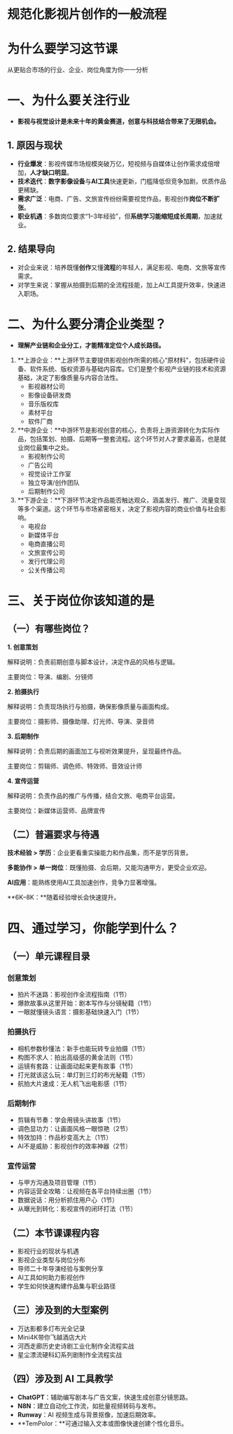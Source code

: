 # 规范化影视片创作的一般流程

# 为什么要学习这节课

从更贴合市场的行业、企业、岗位角度为你一一分析

# 一、为什么要关注行业

- **影视与视觉设计是未来十年的黄金赛道，创意与科技结合带来了无限机会。**

## 1. 原因与现状

- **行业爆发**：影视传媒市场规模突破万亿，短视频与自媒体让创作需求成倍增加，**人才缺口明显**。
- **技术迭代**：**数字影像设备**与**AI工具**快速更新，门槛降低但竞争加剧，优质作品更稀缺。
- **需求广泛**：电商、广告、文旅宣传纷纷需要视觉作品，影视创作**岗位不断扩张**。
- **职业机遇**：多数岗位要求“1–3年经验”，但**系统学习能缩短成长周期**，加速就业。

## 2. 结果导向

- 对企业来说：培养既懂**创作**又懂**流程**的年轻人，满足影视、电商、文旅等宣传需求。
- 对学生来说：掌握从拍摄到后期的全流程技能，加上AI工具提升效率，快速进入职场。

# 二、为什么要分清企业类型？

- **理解产业链和企业分工，才能精准定位个人成长路径。**
1. **上游企业：**上游环节主要提供影视创作所需的核心“原材料”，包括硬件设备、软件系统、版权资源与基础内容库。它们是整个影视产业链的技术和资源基础，决定了影像质量与内容合法性。
    - 影视器材公司
    - 影像设备研发商
    - 音乐版权库
    - 素材平台
    - 软件厂商
2. **中游企业：**中游环节是影视创意的核心，负责将上游资源转化为实际作品，包括策划、拍摄、后期等一整套流程。这个环节对人才要求最高，也是就业岗位最集中之处。
    - 影视制作公司
    - 广告公司
    - 视觉设计工作室
    - 独立导演/创作团队
    - 后期制作公司
3. **下游企业：**下游环节决定作品能否触达观众，涵盖发行、推广、流量变现等多个渠道。这个环节与市场紧密相关，决定了影视内容的商业价值与社会影响。
    - 电视台
    - 新媒体平台
    - 电商直播公司
    - 文旅宣传公司
    - 发行代理公司
    - 公关传播公司

# 三、关于岗位你该知道的是

## （一）有哪些岗位？

**1. 创意策划**

解释说明：负责前期创意与脚本设计，决定作品的风格与逻辑。

主要岗位：导演、编剧、分镜师

**2. 拍摄执行**

解释说明：负责现场执行与拍摄，确保影像质量与画面构成。

主要岗位：摄影师、摄像助理、灯光师、导演、录音师

**3. 后期制作**

解释说明：负责后期的画面加工与视听效果提升，呈现最终作品。

主要岗位：剪辑师、调色师、特效师、音效设计师

**4. 宣传运营**

解释说明：负责作品的推广与传播，结合文旅、电商平台运营。

主要岗位：新媒体运营师、品牌宣传

## （二）普遍要求与待遇

**技术经验 > 学历**：企业更看重实操能力和作品集，而不是学历背景。

**多能协作 > 单一岗位**：既懂拍摄、会后期，又能沟通甲方，更受企业欢迎。

**AI应用**：能熟练使用AI工具加速创作，竞争力显著增强。

**6K–8K：**随着经验增长会快速提升。

# 四、通过学习，你能学到什么？

## （一）单元课程目录

### 创意策划

- 拍片不迷路：影视创作全流程指南（1节）
- 爆款故事从这里开始：剧本写作与分镜秘籍（1节）
- 一眼就懂镜头语言：摄影基础快速入门（1节）

### 拍摄执行

- 相机参数秒懂法：新手也能玩转专业拍摄（1节）
- 构图不求人：拍出高级感的黄金法则（1节）
- 运镜有套路：让画面动起来更有故事（1节）
- 打光就该这么玩：单灯到三灯的布光秘籍（1节）
- 航拍大片速成：无人机飞出电影感（1节）

### 后期制作

- 剪辑有节奏：学会用镜头讲故事（1节）
- 调色显功力：让画面风格一眼惊艳（2节）
- 特效加持：作品秒变高大上（1节）
- AI不是威胁：影视创作的效率神器（2节）

### 宣传运营

- 与甲方沟通及项目管理（1节）
- 内容运营全攻略：让视频在各平台持续出圈（1节）
- 数据说话：用分析抓住用户心（1节）
- 从曝光到转化：影视宣传的闭环打法（1节）

## （二）本节课课程内容

- 影视行业的现状与机遇
- 影视企业类型与岗位分布
- 导师二十年导演经验与案例分享
- AI工具如何助力影视创作
- 学生如何快速构建作品集与职业路径

## （三）涉及到的大型案例

- 万达影都多灯布光全记录
- Mini4K带你飞越酒店大片
- 河西走廊历史史诗剧工业化制作全流程实战
- 星尘漂流硬科幻系列剧制作全流程实战

## （四）涉及到 AI 工具教学

- **ChatGPT**：辅助编写剧本与广告文案，快速生成创意分镜思路。
- **N8N**：建立自动化工作流，如批量视频转码与发布。
- **Runway**：AI 视频生成与背景抠像，加速后期效率。
- **TemPolor：**可通过输入文本或图像快速创建个性化音乐。